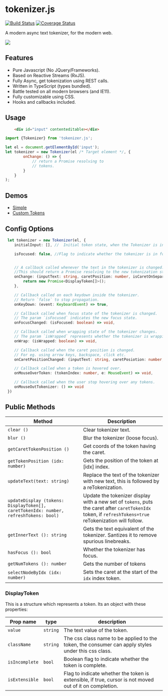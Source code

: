 # tokenizer.js
[![Build Status](https://travis-ci.org/ashubham/tokenizer.js.svg?branch=master)](https://travis-ci.org/ashubham/tokenizer.js)
[![Coverage Status](https://coveralls.io/repos/github/ashubham/tokenizer.js/badge.svg)](https://coveralls.io/github/ashubham/tokenizer.js)

A modern async text tokenizer, for the modern web.

![](https://github.com/ashubham/tokenizer.js/raw/master/assets/tokenizer.gif)

## Features

- Pure Javascript (No JQuery/Frameworks).
- Based on Reactive Streams (RxJS).
- Fully Async, get tokenization using REST calls.
- Written in TypeScript (types bundled).
- Battle tested on all modern browsers (and IE11).
- Fully customizable using CSS.
- Hooks and callbacks included.

## Usage
```html
    <div id="input" contenteditable></div>
```
```javascript
import {Tokenizer} from 'tokenizer.js';

let el = document.getElementById('input');
let tokenizer = new Tokenizer(el /* Target element */, {
        onChange: () => {
            // return a Promise resolving to 
            // tokens.
        }
    }
);
```

## Demos

- [Simple](https://codepen.io/ashubham/pen/LOBObN?editors=0010)
- [Custom Tokens](https://codepen.io/ashubham/pen/xPJMwa?editors=0100)

## Config Options

```typescript
 let tokenizer = new Tokenizer(el, {
    initialInput: [], //  Initial token state, when the Tokenizer is initialized, this shows up as initial tokens.

    isFocused: false, //Flag to indicate whether the tokenizer is in focus when initialized.


    // A callback called whenever the text in the tokenizer is changed. 
    //This should return a Promise resolving to the new tokenization state.
    onChange: (inputText: string, caretPosition: number, isCaretOnSeparator?: boolean) => {
        return new Promise<DisplayToken[]>();
    },

    // Callback called on each keydown inside the tokenizer.
    // Return `false` to stop propagation.
    onKeyDown: (event: KeyboardEvent) => true,

    // Callback called when focus state of the tokenizer is changed. 
    // The param `isFocused` indicates the new focus state.
    onFocusChanged: (isFocused: boolean) => void,

    // Callback called when wrapping state of the tokenizer changes. 
    // The param `isWrapped` represents whether the tokenizer is wrapping.
    onWrap: (isWrapped: boolean) => void,

    // Callback called when the caret position is changed. 
    // For eg. using arrow keys, backspace, click etc.
    onCaretPositionChanged: (inputText: string, caretPosiotion: number, isCaretOnSeparator: boolean) => void,

    // Callback called when a token is hovered over.
    onMouseOverToken: (tokenIndex: number, e: MouseEvent) => void,

    // Callback called when the user stop hovering over any tokens.
    onMouseOutTokenizer: () => void
 })
```

## Public Methods

Method | Description
--- | --- 
`clear ()` | Clear tokenizer text.
`blur ()` | Blur the tokenizer (loose focus).
`getCaretTokenPosition ()` | Get coords of the token having the caret.
`getTokenPosition (idx: number)` | Gets the position of the token at [idx] index.
`updateText(text: string)` | Replace the text of the tokenizer with new text, this is followed by a reTokenization.
```updateDisplay (tokens: DisplayToken[], caretTokenIdx: number, refreshTokens: bool)``` | Update the tokenizer display with a new set of `tokens`, puts the caret after `caretTokenIdx` token, if `refreshTokens=true` reTokenization will follow.
`getInnerText (): string` | Gets the text equivalent of the tokenizer. Santizes it to remove spurious linebreaks.
`hasFocus (): bool` | Whether the tokenizer has focus.
`getNumTokens (): number` | Gets the number of tokens
`selectNodeByIdx (idx: number)` | Sets the caret at the start of the `idx` index token.

 ### DisplayToken

 This is a structure which represents a token. Its an object
 with these properties:

 Prop name | type | description
 --- | --- | ---
 `value` | `string` | The text value of the token.
 `className` | `string` | The css class name to be applied to the token, the consumer can apply styles under this css class.
 `isIncomplete` | `bool` | Boolean flag to indicate whether the token is complete.
 `isExtensible` | `bool` | Flag to indicate whether the token is extensible, if true, cursor is not moved out of it on completion.

    